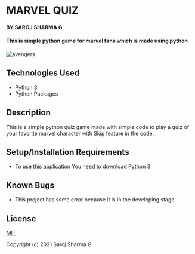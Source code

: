 # MARVEL QUIZ

#### BY SAROJ SHARMA G

#### This is simple python game for marvel fans which is made using python 
![avengers](https://user-images.githubusercontent.com/91160959/145506852-dfc0894d-78ee-44df-9649-b18f718dd1e3.jpg)


## Technologies Used

* Python 3
* Python Packages



## Description

This is a simple python quiz game made with simple code to play a quiz of your favorite marvel character with Skip feature in the code.


## Setup/Installation Requirements

* To use this application You need to download [Python 3](https://www.python.org/downloads/)


## Known Bugs

* This project has some error because it is in the developing stage 

## License

[MIT](https://choosealicense.com/licenses/mit/) 

Copyright (c) 2021 Saroj Sharma G
